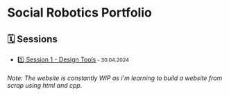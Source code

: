 # Social Robotics Portfolio

## 🗓️ Sessions
	
* [1️⃣ Session 1 - Design Tools](2024/05/session1.md)<small> - 30.04.2024 </small>

###### Note: The website is constantly WIP as i'm learning to build a website from scrap using html and cpp.